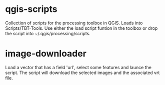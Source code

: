 # qgis-scripts
Collection of scripts for the processing toolbox in QGIS. Loads into Scripts/TBT-Tools. Use either the load script funtion in the toolbox or drop the script into ~/.qgis/processing/scripts.
# image-downloader
Load a vector that has a field 'url', select some features and launce the script. The script will download the selected images and the associated vrt file.
